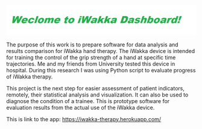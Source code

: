 
![Image of wecome subtitles](https://raw.githubusercontent.com/209614-student/streamlit_iWakka/master/iwakka.png)

The purpose of this work is to prepare software for data analysis and results comparison for iWakka hand therapy.
The iWakka device is intended for training the control of the grip strength of a hand at specific time trajectories. 
Me and my friends from University tested this device in hospital. During this research I was using Python script to evaluate progress of iWakka therapy.

This project is the next step for easier assessment of patient indicators, remotely, their statistical analysis and visualization. It can also be used to diagnose the condition of a trainee.
This is prototype software for evaluation results from the actual use of the iWakka device.

This is link to the app:
https://iwakka-therapy.herokuapp.com/  

